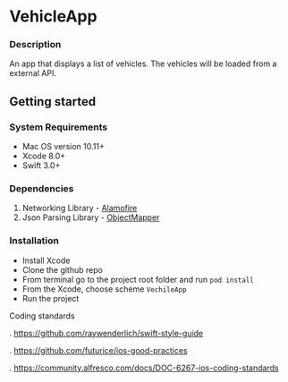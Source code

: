 # VehicleApp
### Description

An app that displays a list of vehicles. The vehicles will be loaded from a external API.

Getting started
----
### System Requirements
 - Mac OS version 10.11+
 - Xcode 8.0+
 - Swift 3.0+


### Dependencies

 1. Networking Library - [Alamofire](https://github.com/Alamofire/Alamofire)
 2. Json Parsing Library - [ObjectMapper](https://github.com/Hearst-DD/ObjectMapper) 

### Installation
 - Install Xcode
 - Clone the github repo
 - From terminal go to the project root folder and run `pod install`
 - From the Xcode, choose scheme `VechileApp`
 - Run the project
 
 Coding standards

. https://github.com/raywenderlich/swift-style-guide

. https://github.com/futurice/ios-good-practices

. https://community.alfresco.com/docs/DOC-6267-ios-coding-standards
